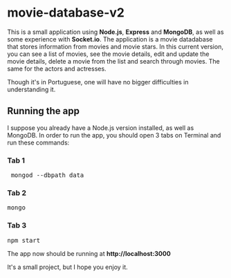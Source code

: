 # movie-database-v2
This is a small application using **Node.js**, **Express** and **MongoDB**, as well as some experience with **Socket.io**. The application is a movie datadabase that stores information from movies and movie stars. In this current version, you can see a list of movies, see the movie details, edit and update the movie details, delete a movie from the list and search through movies. The same for the actors and actresses.

Though it's in Portuguese, one will have no bigger difficulties in understanding it.

## Running the app ##
I suppose you already have a Node.js version installed, as well as MongoDB. In order to run the app, you should open 3 tabs on Terminal and run these commands:

### Tab 1
<pre> mongod --dbpath data</pre>

### Tab 2
<pre>mongo</pre>

### Tab 3
<pre>npm start</pre>

The app now should be running at **http://localhost:3000**

It's a small project, but I hope you enjoy it.
